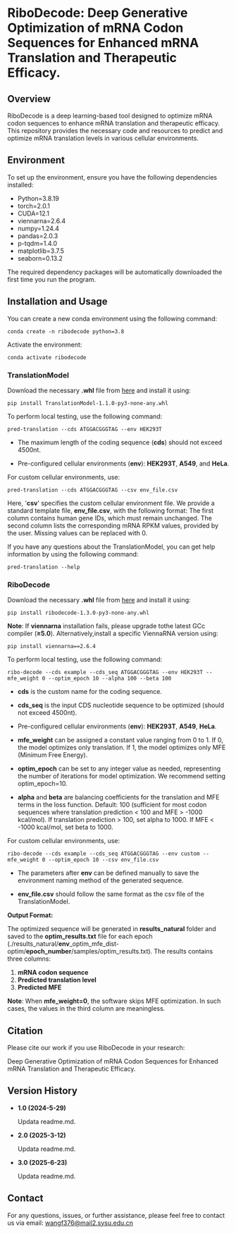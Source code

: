 #  RiboDecode: Deep Generative Optimization of mRNA Codon Sequences for Enhanced mRNA Translation and Therapeutic Efficacy.

## Overview
RiboDecode is a deep learning-based tool designed to optimize mRNA codon sequences to enhance mRNA translation and therapeutic efficacy. This repository provides the necessary code and resources to predict and optimize mRNA translation levels in various cellular environments.

## Environment
To set up the environment, ensure you have the following dependencies installed:

- Python=3.8.19
- torch=2.0.1
- CUDA=12.1  
- viennarna=2.6.4 
- numpy=1.24.4  
- pandas=2.0.3
- p-tqdm=1.4.0 
- matplotlib=3.7.5 
- seaborn=0.13.2

The required dependency packages will be automatically downloaded the first time you run the program.

## **Installation and Usage**

You can create a new conda environment using the following command:

```
conda create -n ribodecode python=3.8
```

Activate the environment:

```
conda activate ribodecode
```

### **TranslationModel**

Download the necessary **.whl** file from [here](https://drive.google.com/file/d/19Yyl8uUbjQn0TAA4E52ZUGBd_pb_RyW8/view?usp=sharing) and install it using:

```
pip install TranslationModel-1.1.0-py3-none-any.whl
```

To perform local testing, use the following command:

```
pred-translation --cds ATGGACGGGTAG --env HEK293T
```

* The maximum length of the coding sequence (**cds**) should not exceed 4500nt.

* Pre-configured cellular environments (**env**): **HEK293T**, **A549**, and **HeLa**. 

For custom cellular environments, use:

```
pred-translation --cds ATGGACGGGTAG --csv env_file.csv
```

Here, '**csv**' specifies the custom cellular environment file. We provide a standard template file, **env_file.csv**, with the following format:
The first column contains human gene IDs, which must remain unchanged.
The second column lists the corresponding mRNA RPKM values, provided by the user. Missing values can be replaced with 0.

If you have any questions about the TranslationModel, you can get help information by using the following command:

```
pred-translation --help
```

### **RiboDecode**

Download the necessary **.whl** file from [here](https://drive.google.com/file/d/1BVrQvO85b0HI34cWfCNtim_eG2LXSEuv/view?usp=sharing) and install it using:

```
pip install ribodecode-1.3.0-py3-none-any.whl
```

**Note**: If **viennarna** installation fails, please upgrade tothe latest GCc compiler (**≥5.0**). Alternatively,install a specific ViennaRNA version using:

```
pip install viennarna==2.6.4
```

To perform local testing, use the following command:

```
ribo-decode --cds example --cds_seq ATGGACGGGTAG --env HEK293T --mfe_weight 0 --optim_epoch 10 --alpha 100 --beta 100
```

* **cds**	is the custom name for the coding sequence.

* **cds_seq**	is the input CDS nucleotide sequence to be optimized (should not exceed 4500nt).

* Pre-configured cellular environments (**env**): **HEK293T**, **A549**, **HeLa**. 

* **mfe_weight** can be assigned a constant value ranging from 0 to 1. If 0, the model optimizes only translation. If 1, the model optimizes only MFE (Minimum Free Energy).

* **optim_epoch** can be set to any integer value as needed, representing the number of iterations for model optimization. We recommend setting optim_epoch=10.

* **alpha** and **beta** are balancing coefficients for the translation and MFE terms in the loss function. Default: 100 (sufficient for most codon sequences where translation prediction < 100 and MFE > -1000 kcal/mol). If translation prediction > 100, set alpha to 1000. If MFE < -1000 kcal/mol, set beta to 1000.


For custom cellular environments, use:

```
ribo-decode --cds example --cds_seq ATGGACGGGTAG --env custom --mfe_weight 0 --optim_epoch 10 --csv env_file.csv
```

* The parameters after **env** can be defined manually to save the environment naming method of the generated sequence.

* **env_file.csv** should follow the same format as the csv file of the TranslationModel.

**Output Format:**

The optimized sequence will be generated in **results_natural** folder and saved to the **optim_results.txt** file for each epoch (./results_natural/**env**_optim_mfe_dist-optim/**epoch_number**/samples/optim_results.txt). The results contains three columns:

1. **mRNA codon sequence**
2. **Predicted translation level**
3. **Predicted MFE**

**Note**: When **mfe_weight=0**, the software skips MFE optimization. In such cases, the values in the third column are meaningless.

## Citation
Please cite our work if you use RiboDecode in your research:

Deep Generative Optimization of mRNA Codon Sequences for Enhanced mRNA Translation and Therapeutic Efficacy.

## Version History

- **1.0 (2024-5-29)**

  Updata readme.md.
  
- **2.0 (2025-3-12)**

  Updata readme.md.

- **3.0 (2025-6-23)**

  Updata readme.md.
  
## Contact
For any questions, issues, or further assistance, please feel free to contact us via email:
wangf376@mail2.sysu.edu.cn

